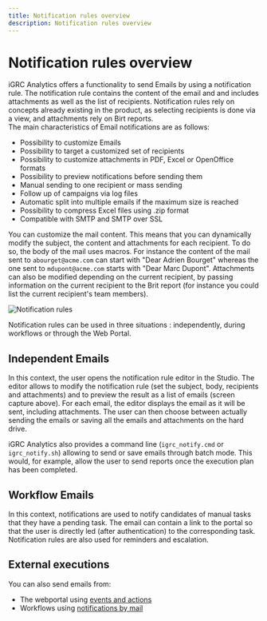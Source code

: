 ```yaml
---
title: Notification rules overview
description: Notification rules overview
---
```


# Notification rules overview

iGRC Analytics offers a functionality to send Emails by using a notification rule. The notification rule contains the content of the email and and includes attachments as well as the list of recipients.    Notification rules rely on concepts already existing in the product, as selecting recipients is done via a view, and attachments rely on Birt reports.  
The main characteristics of Email notifications are as follows:  

- Possibility to customize Emails
- Possibility to target a customized set of recipients
- Possibility to customize attachments in PDF, Excel or OpenOffice formats
- Possibility to preview notifications before sending them
- Manual sending to one recipient or mass sending
- Follow up of campaigns via log files
- Automatic split into multiple emails if the maximum size is reached
- Possibility to compress Excel files using .zip format
- Compatible with SMTP and SMTP over SSL

You can customize the mail content. This means that you can dynamically modify the subject, the content and attachments for each recipient. To do so, the body of the mail uses macros. For instance the content of the mail sent to `abourget@acme.com` can start with "Dear Adrien Bourget" whereas the one sent to `mdupont@acme.com` starts with "Dear Marc Dupont". Attachments can also be modified depending on the current recipient, by passing information on the current recipient to the Brit report (for instance you could list the current recipient's team members).  

![Notification rules](./images/notification-overview-dynamicAttachements.png "Notification rules")

Notification rules can be used in three situations : independently, during workflows or through the Web Portal.  

## Independent Emails  

In this context, the user opens the notification rule editor in the Studio. The editor allows to modify the notification rule (set the subject, body, recipients and attachments) and to preview the result as a list of emails (screen capture above). For each email, the editor displays the email as it will be sent, including attachments. The user can then choose between actually sending the emails or saving all the emails and attachments on the hard drive.  

iGRC Analytics also provides a command line (`igrc_notify.cmd` or `igrc_notify.sh`) allowing to send or save emails through batch mode. This would, for example, allow the user to send reports once the execution plan has been completed.

## Workflow Emails  

In this context, notifications are used to notify candidates of manual tasks that they have a pending task. The email can contain a link to the portal so that the user is directly led (after authentication) to the corresponding task. Notification rules are also used for reminders and escalation.

## External executions  

You can also send emails from:

- The webportal using [events and actions](../pages/20-events-and-actions.md)
- Workflows using [notifications by mail](../workflow/email-notifications.md)
